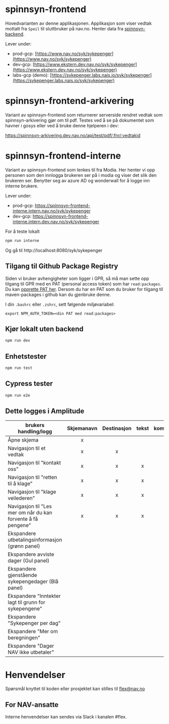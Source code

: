 # spinnsyn-frontend
Hovedvarianten av denne applikasjonen.
Applikasjon som viser vedtak mottatt fra `Speil` til sluttbruker på nav.no. Henter data fra [spinnsyn-backend](https://github.com/navikt/spinnsyn-backend).

Lever under:

- prod-gcp: [https://www.nav.no/syk/sykepenger](https://www.nav.no/syk/sykepenger)
- dev-gcp: [https://www.ekstern.dev.nav.no/syk/sykepenger](https://www.ekstern.dev.nav.no/syk/sykepenger)
- labs-gcp (demo): [https://sykepenger.labs.nais.io/syk/sykepenger](https://sykepenger.labs.nais.io/syk/sykepenger)

# spinnsyn-frontend-arkivering
Variant av spinnsyn-frontend som returnerer serverside rendret vedtak som spinnsyn-arkivering gjør om til pdf.
Testes ved å se på dokumentet som havner i gosys eller ved å bruke denne hjelperen i dev:

https://spinnsyn-arkivering.dev.nav.no/api/test/pdf/:fnr/:vedtakid

# spinnsyn-frontend-interne
Variant av spinnsyn-frontend som lenkes til fra Modia. Her henter vi opp personen som den innlogga brukeren ser på i modia og viser det slik den brukeren ser.
Benytter seg av azure AD og wonderwall for å logge inn interne brukere.

Lever under:

- prod-gcp: https://spinnsyn-frontend-interne.intern.nav.no/syk/sykepenger
- dev-gcp: https://spinnsyn-frontend-interne.intern.dev.nav.no/syk/sykepenger


For å teste lokalt
```sh
npm run interne
```
Og gå til http://localhost:8080/syk/sykepenger

## Tilgang til Github Package Registry

Siden vi bruker avhengigheter som ligger i GPR, så må man sette opp tilgang til GPR med en PAT (personal access token) som har `read:packages`. Du kan [opprette PAT her](https://github.com/settings/tokens). Dersom du har en PAT som du bruker for tilgang til maven-packages i github kan du gjenbruke denne.

I din `.bashrc` eller `.zshrc`, sett følgende miljøvariabel:

`export NPM_AUTH_TOKEN=<din PAT med read:packages>`

## Kjør lokalt uten backend

```sh
npm run dev
```


## Enhetstester

```sh
npm run test
```

## Cypress tester

```sh
npm run e2e
```

## Dette logges i Amplitude

| brukers handling/logg                                        | Skjemanavn | Destinasjon | tekst | komponent | Tidligere lest | Revurdert | Annulert | Refusjon | Brukerutbetaling | Flere vedtK |
|--------------------------------------------------------------|:----------:|:-----------:|:-----:|:---------:|:--------------:|:---------:|:--------:|:--------:|:----------------:|:-----------:|
| Åpne skjema                                                  |     x      |             |       |           |                |           |          |    x     |        x         |      X      |
| Navigasjon til et vedtak                                     |     x      |      x      |       |           |       x        |     x     |    x     |          |                  |             |
| Navigasjon til "kontakt oss"                                 |     x      |      x      |   x   |           |                |           |          |          |                  |             |
| Navigasjon til "retten til å klage"                          |     x      |      x      |   x   |           |                |           |          |          |                  |             |
| Navigasjon til "klage veilederen"                            |     x      |      x      |   x   |           |                |           |          |          |                  |             |
| Navigasjon til "Les mer om når du kan forvente å få pengene" |     x      |      x      |   x   |           |                |           |          |          |                  |             |
| Ekspandere utbetalingsinformasjon (grønn panel)              |            |             |       |     x     |                |           |          |          |                  |             |
| Ekspandere avviste dager (Gul panel)                         |            |             |       |     x     |                |           |          |          |                  |             |
| Ekspandere gjenstående sykepengedager (Blå panel)            |            |             |       |     x     |                |           |          |          |                  |             |
| Ekspandere "Inntekter lagt til grunn for sykepengene"        |            |             |       |     x     |                |           |          |          |                  |             |
| Ekspandere "Sykepenger per dag"                              |            |             |       |     x     |                |           |          |          |                  |             |
| Ekspandere "Mer om beregningen"                              |            |             |       |     x     |                |           |          |          |                  |             |
| Ekspandere "Dager NAV ikke utbetaler"                        |            |             |       |     x     |                |           |          |          |                  |             |


# Henvendelser

Spørsmål knyttet til koden eller prosjektet kan stilles til flex@nav.no

## For NAV-ansatte

Interne henvendelser kan sendes via Slack i kanalen #flex.

